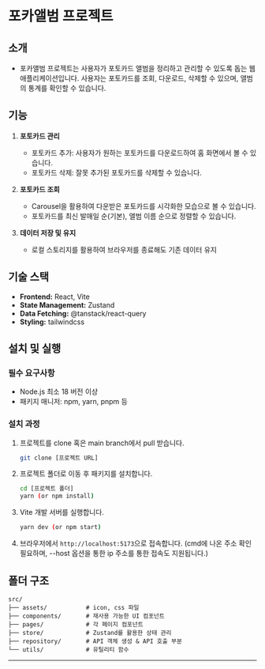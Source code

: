 # **포카앨범 프로젝트**

## **소개**

- 포카앨범 프로젝트는 사용자가 포토카드 앨범을 정리하고 관리할 수 있도록 돕는 웹 애플리케이션입니다. 사용자는 포토카드를 조회, 다운로드, 삭제할 수 있으며, 앨범의 통계를 확인할 수 있습니다.

## **기능**

1. **포토카드 관리**

   - 포토카드 추가: 사용자가 원하는 포토카드를 다운로드하여 홈 화면에서 볼 수 있습니다.
   - 포토카드 삭제: 잘못 추가된 포토카드를 삭제할 수 있습니다.

2. **포토카드 조회**

   - Carousel을 활용하여 다운받은 포토카드를 시각화한 모습으로 볼 수 있습니다.
   - 포토카드를 최신 발매일 순(기본), 앨범 이름 순으로 정렬할 수 있습니다.

3. **데이터 저장 및 유지**

   - 로컬 스토리지를 활용하여 브라우저를 종료해도 기존 데이터 유지

## **기술 스택**

- **Frontend:** React, Vite
- **State Management:** Zustand
- **Data Fetching:** @tanstack/react-query
- **Styling:** tailwindcss

## **설치 및 실행**

### **필수 요구사항**

- Node.js 최소 18 버전 이상
- 패키지 매니저: npm, yarn, pnpm 등

### **설치 과정**

1. 프로젝트를 clone 혹은 main branch에서 pull 받습니다.

   ```bash
   git clone [프로젝트 URL]
   ```

2. 프로젝트 폴더로 이동 후 패키지를 설치합니다.

   ```bash
   cd [프로젝트 폴더]
   yarn (or npm install)
   ```

3. Vite 개발 서버를 실행합니다.

   ```bash
   yarn dev (or npm start)
   ```

4. 브라우저에서 `http://localhost:5173`으로 접속합니다. (cmd에 나온 주소 확인 필요하며, --host 옵션을 통한 ip 주소를 통한 접속도 지원됩니다.)

## **폴더 구조**

```plaintext
src/
├── assets/           # icon, css 파일
├── components/       # 재사용 가능한 UI 컴포넌트
├── pages/            # 각 페이지 컴포넌트
├── store/            # Zustand를 활용한 상태 관리
├── repository/       # API 객체 생성 & API 호출 부분
└── utils/            # 유틸리티 함수
```

---
